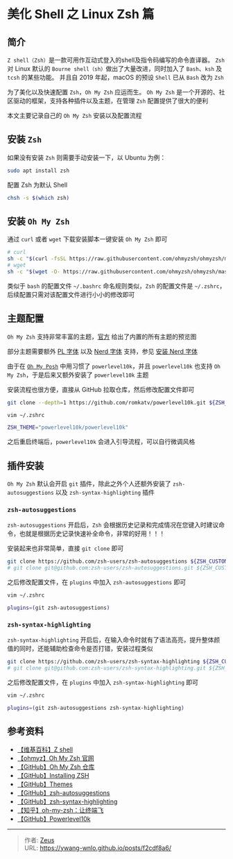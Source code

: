 # 美化 Shell 之 Linux Zsh 篇


## 简介

`Z shell（Zsh）`是一款可用作互动式登入的shell及指令码编写的命令直译器。
`Zsh` 对 Linux 默认的 `Bourne shell（sh）`做出了大量改进，同时加入了 `Bash`、`ksh` 及 `tcsh` 的某些功能。
并且自 2019 年起，macOS 的预设 `Shell` 已从 `Bash` 改为 `Zsh`

为了美化以及快速配置 `Zsh`，`Oh My Zsh` 应运而生。
`Oh My Zsh` 是一个开源的、社区驱动的框架，支持各种插件以及主题，在管理 `Zsh` 配置提供了很大的便利

本文主要记录自己的 `Oh My Zsh` 安装以及配置流程

## 安装 `Zsh`

如果没有安装 `Zsh` 则需要手动安装一下，以 Ubuntu 为例：

```bash
sudo apt install zsh
```

配置 Zsh 为默认 Shell

```bash
chsh -s $(which zsh)
```

## 安装 `Oh My Zsh`

通过 `curl` 或者 `wget` 下载安装脚本一键安装 `Oh My Zsh` 即可

```bash
# curl
sh -c "$(curl -fsSL https://raw.githubusercontent.com/ohmyzsh/ohmyzsh/master/tools/install.sh)"
# wget
sh -c "$(wget -O- https://raw.githubusercontent.com/ohmyzsh/ohmyzsh/master/tools/install.sh)"
```

类似于 `bash` 的配置文件 `~/.bashrc` 命名规则类似，`Zsh` 的配置文件是 `~/.zshrc`，后续配置只需对该配置文件进行小小的修改即可

## 主题配置

`Oh My Zsh` 支持非常丰富的主题，[官方](https://github.com/ohmyzsh/ohmyzsh/wiki/Themes) 给出了内置的所有主题的预览图

部分主题需要额外 [PL 字体](https://github.com/powerline/fonts) 以及 [Nerd 字体](https://www.nerdfonts.com/) 支持，参见 [安装 Nerd 字体](/posts/8ad4716e/#安装-nerd-字体)

由于在 [`Oh My Posh`](/posts/8ad4716e/) 中用习惯了 `powerlevel10k`，并且 `powerlevel10k` 也支持 `Oh My Zsh`，于是后来又额外安装了 `powerlevel10k` 主题

安装流程也很方便，直接从 GitHub 拉取仓库，然后修改配置文件即可

```bash
git clone --depth=1 https://github.com/romkatv/powerlevel10k.git ${ZSH_CUSTOM:-$HOME/.oh-my-zsh/custom}/themes/powerlevel10k

vim ~/.zshrc

ZSH_THEME="powerlevel10k/powerlevel10k"
```

之后重启终端后，`powerlevel10k` 会进入引导流程，可以自行微调风格

## 插件安装

`Oh My Zsh` 默认会开启 `git` 插件，除此之外个人还额外安装了 `zsh-autosuggestions` 以及 `zsh-syntax-highlighting` 插件

### `zsh-autosuggestions`

`zsh-autosuggestions` 开启后，`Zsh` 会根据历史记录和完成情况在您键入时建议命令，也就是根据历史记录快速补全命令，非常的好用！！！

安装起来也非常简单，直接 `git clone` 即可

```bash
git clone https://github.com/zsh-users/zsh-autosuggestions ${ZSH_CUSTOM:-~/.oh-my-zsh/custom}/plugins/zsh-autosuggestions
# git clone git@github.com:zsh-users/zsh-autosuggestions.git ${ZSH_CUSTOM:-~/.oh-my-zsh/custom}/plugins/zsh-autosuggestions
```

之后修改配置文件，在 `plugins` 中加入 `zsh-autosuggestions` 即可

```bash
vim ~/.zshrc

plugins=(git zsh-autosuggestions)
```

### `zsh-syntax-highlighting`

`zsh-syntax-highlighting` 开启后，在输入命令时就有了语法高亮，提升整体颜值的同时，还能辅助检查命令是否打错，安装过程类似

```bash
git clone https://github.com/zsh-users/zsh-syntax-highlighting ${ZSH_CUSTOM:-~/.oh-my-zsh/custom}/plugins/zsh-syntax-highlighting
# git clone git@github.com:zsh-users/zsh-syntax-highlighting.git ${ZSH_CUSTOM:-~/.oh-my-zsh/custom}/plugins/zsh-syntax-highlighting
```

之后修改配置文件，在 `plugins` 中加入 `zsh-syntax-highlighting` 即可

```bash
vim ~/.zshrc

plugins=(git zsh-autosuggestions zsh-syntax-highlighting)
```

## 参考资料

- [【维基百科】Z shell](https://zh.wikipedia.org/zh-hk/Z_shell)
- [【ohmyz】Oh My Zsh 官网](https://ohmyz.sh/)
- [【GitHub】Oh My Zsh 仓库](https://github.com/ohmyzsh/ohmyzsh)
- [【GitHub】Installing ZSH](https://github.com/ohmyzsh/ohmyzsh/wiki/Installing-ZSH)
- [【GitHub】Themes](https://github.com/ohmyzsh/ohmyzsh/wiki/Themes)
- [【GitHub】zsh-autosuggestions](https://github.com/zsh-users/zsh-autosuggestions)
- [【GitHub】zsh-syntax-highlighting](https://github.com/zsh-users/zsh-syntax-highlighting)
- [【知乎】oh-my-zsh：让终端飞](https://zhuanlan.zhihu.com/p/62501175)
- [【GitHub】Powerlevel10k](https://github.com/romkatv/powerlevel10k#installation)


---

> 作者: [Zeus](https://github.com/ywang-wnlo)  
> URL: https://ywang-wnlo.github.io/posts/f2cdf8a6/  

